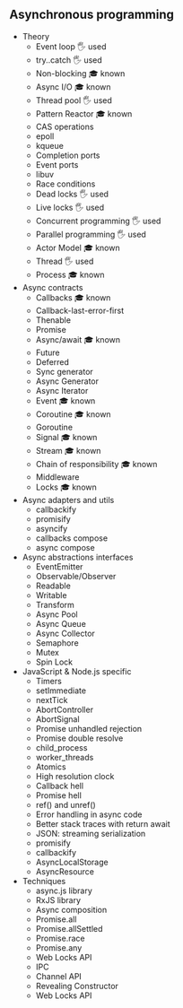 ## Asynchronous programming

- Theory
  - Event loop 🖐️ used
  - try..catch  🖐️ used
  - Non-blocking 🎓 known
  - Async I/O 🎓 known
  - Thread pool 🖐️ used
  - Pattern Reactor 🎓 known
  - CAS operations
  - epoll
  - kqueue
  - Completion ports
  - Event ports
  - libuv
  - Race conditions
  - Dead locks 🖐️ used
  - Live locks 🖐️ used
  - Concurrent programming 🖐️ used
  - Parallel programming 🖐️ used
  - Actor Model 🎓 known
  - Thread 🖐️ used
  - Process 🎓 known
- Async contracts
  - Callbacks 🎓 known
  - Callback-last-error-first
  - Thenable
  - Promise
  - Async/await 🎓 known
  - Future
  - Deferred
  - Sync generator
  - Async Generator
  - Async Iterator
  - Event 🎓 known
  - Coroutine 🎓 known
  - Goroutine
  - Signal 🎓 known
  - Stream 🎓 known
  - Chain of responsibility 🎓 known
  - Middleware
  - Locks 🎓 known
- Async adapters and utils
  - callbackify
  - promisify
  - asyncify
  - callbacks compose
  - async compose
- Async abstractions interfaces
  - EventEmitter
  - Observable/Observer
  - Readable
  - Writable
  - Transform
  - Async Pool
  - Async Queue
  - Async Collector
  - Semaphore
  - Mutex
  - Spin Lock
- JavaScript & Node.js specific
  - Timers
  - setImmediate
  - nextTick
  - AbortController
  - AbortSignal
  - Promise unhandled rejection
  - Promise double resolve
  - child_process
  - worker_threads
  - Atomics
  - High resolution clock
  - Callback hell
  - Promise hell
  - ref() and unref()
  - Error handling in async code
  - Better stack traces with return await
  - JSON: streaming serialization
  - promisify
  - callbackify
  - AsyncLocalStorage
  - AsyncResource
- Techniques
  - async.js library
  - RxJS library
  - Async composition
  - Promise.all
  - Promise.allSettled
  - Promise.race
  - Promise.any
  - Web Locks API
  - IPC
  - Channel API
  - Revealing Constructor
  - Web Locks API
